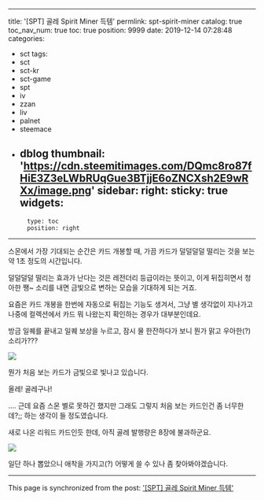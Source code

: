 
---
title: '[SPT] 골레 Spirit Miner 득템'
permlink: spt-spirit-miner
catalog: true
toc_nav_num: true
toc: true
position: 9999
date: 2019-12-14 07:28:48
categories:
- sct
tags:
- sct
- sct-kr
- sct-game
- spt
- iv
- zzan
- liv
- palnet
- steemace
- dblog
thumbnail: 'https://cdn.steemitimages.com/DQmc8ro87fHiE3Z3eLWbRUqGue3BTjjE6oZNCXsh2E9wRXx/image.png'
sidebar:
    right:
        sticky: true
widgets:
    -
        type: toc
        position: right
---


스몬에서 가장 기대되는 순간은 카드 개봉할 때, 가끔 카드가 덜덜덜덜 떨리는 것을 보는 약 1초 정도의  시간입니다.

덜덜덜덜 떨리는 효과가 난다는 것은 레전더리 등급이라는 뜻이고, 이게 뒤집히면서 청아한 쨍~ 소리를 내면 금빛으로 변하는 모습을 기대하게 되는 거죠. 

요즘은 카드 개봉을 한번에 자동으로 뒤집는 기능도 생겨서, 그냥 별 생각없이 지나가고 나중에 컬렉션에서 카드 뭐 나왔는지 확인하는 경우가 대부분인데요.

방금 일퀘를 끝내고 일퀘 보상을 누르고, 잠시 물 한잔하다가 보니 뭔가 맑고 우아한(?) 소리가???


![](https://cdn.steemitimages.com/DQmc8ro87fHiE3Z3eLWbRUqGue3BTjjE6oZNCXsh2E9wRXx/image.png)
<br>


뭔가 처음 보는 카드가 금빛으로 빛나고 있습니다. 

올레! 골레구나!

.... 근데 요즘 스몬 별로 못하긴 했지만 그래도 그렇지 처음 보는 카드인건 좀 너무한데?;; 하는 생각이 들 정도였습니다.

새로 나온 리워드 카드인듯 한데, 아직 골레 발행량은 8장에 불과하군요. 


![](https://cdn.steemitimages.com/DQmPYpq3wDU1x6QwgQUD9xgk6xSqkyrPtv3H7SwrtU6qSax/image.png)
<br>


일단 하나 뽑았으니 애착을 가지고(?) 어떻게 쓸 수 있나 좀 찾아봐야겠습니다.

- - -

This page is synchronized from the post: ['[SPT] 골레 Spirit Miner 득템'](https://steemit.com/@glory7/spt-spirit-miner)
